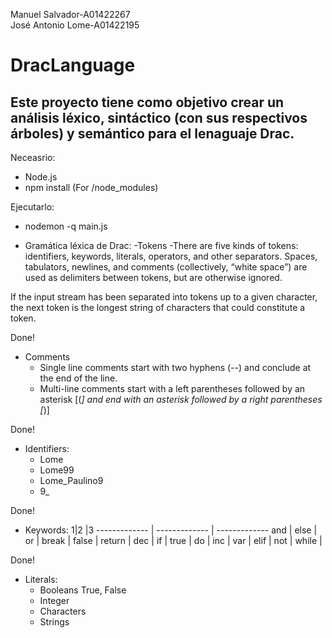 Manuel Salvador-A01422267 </br>
José Antonio Lome-A01422195 </br>

# DracLanguage

## Este proyecto tiene como objetivo crear un análisis léxico, sintáctico (con sus respectivos árboles) y semántico para el lenaguaje Drac.

Neceasrio:
- Node.js
- npm install (For /node_modules) 

Ejecutarlo: 
- nodemon -q main.js

- Gramática léxica de Drac:
    -Tokens
        -There are five kinds of tokens: identifiers, keywords, literals, operators, and other separators. Spaces, tabulators, newlines, and comments (collectively, “white space”) are used as delimiters between tokens, but are otherwise ignored.

If the input stream has been separated into tokens up to a given character, the next token is the longest string of characters that could constitute a token.

Done!
- Comments
    - Single line comments start with two hyphens (--) and conclude at the end of the line.
    - Multi-line comments start with a left parentheses followed by an asterisk [(*] and end with an asterisk followed by a right parentheses [*)]</br>

Done!
- Identifiers:
  - Lome
  - Lome99
  - Lome_Paulino9
  - 9_

Done!
- Keywords:
1|2 |3
------------- | ------------- | -------------
and | else | or |
break | false | return |
dec | if | true |
do | inc | var |
elif | not | while |

Done!
- Literals:
  - Booleans True, False
  - Integer
  - Characters
  - Strings
